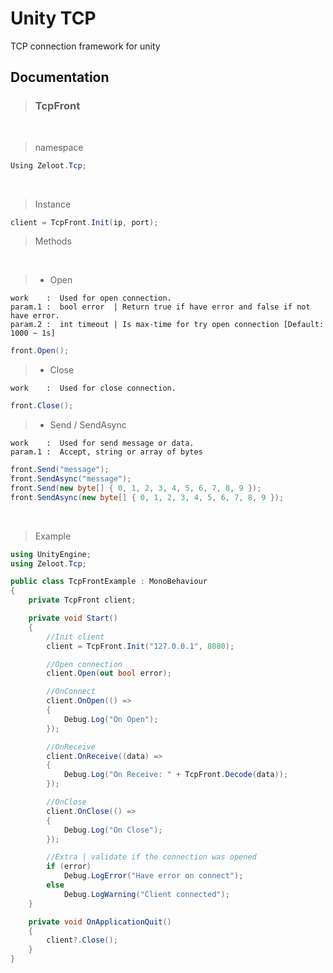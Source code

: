 # Unity TCP
TCP connection framework for unity

## Documentation

> ### TcpFront
<br>

> namespace
```csharp
Using Zeloot.Tcp;
```
<br>

> Instance
```csharp
client = TcpFront.Init(ip, port);
```

> Methods
<br>

> - Open
```
work    :  Used for open connection.
param.1 :  bool error  | Return true if have error and false if not have error.
param.2 :  int timeout | Is max-time for try open connection [Default: 1000 ~ 1s] 
```
```csharp
front.Open();
```

> - Close
```
work    :  Used for close connection.
```
```csharp
front.Close();
```

> - Send / SendAsync
```
work    :  Used for send message or data.
param.1 :  Accept, string or array of bytes
```
```csharp
front.Send("message");
front.SendAsync("message");
front.Send(new byte[] { 0, 1, 2, 3, 4, 5, 6, 7, 8, 9 });
front.SendAsync(new byte[] { 0, 1, 2, 3, 4, 5, 6, 7, 8, 9 });
```

<br>

> Example
```csharp
using UnityEngine;
using Zeloot.Tcp;

public class TcpFrontExample : MonoBehaviour
{
    private TcpFront client;

    private void Start()
    {
        //Init client
        client = TcpFront.Init("127.0.0.1", 8080);

        //Open connection
        client.Open(out bool error);

        //OnConnect
        client.OnOpen(() =>
        {
            Debug.Log("On Open");
        });

        //OnReceive
        client.OnReceive((data) =>
        {
            Debug.Log("On Receive: " + TcpFront.Decode(data));
        });

        //OnClose
        client.OnClose(() =>
        {
            Debug.Log("On Close");
        });

        //Extra | validate if the connection was opened
        if (error)
            Debug.LogError("Have error on connect");
        else
            Debug.LogWarning("Client connected");
    }

    private void OnApplicationQuit()
    {
        client?.Close();
    }
}
```
